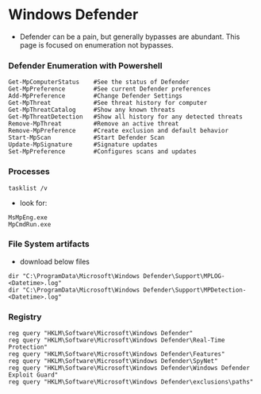 # Windows Defender

* Defender can be a pain, but generally bypasses are abundant. This page is focused on enumeration not bypasses.

### Defender Enumeration with Powershell

```
Get-MpComputerStatus    #See the status of Defender 
Get-MpPreference        #See current Defender preferences
Add-MpPreference        #Change Defender Settings
Get-MpThreat            #See threat history for computer
Get-MpThreatCatalog     #Show any known threats
Get-MpThreatDetection   #Show all history for any detected threats
Remove-MpThreat         #Remove an active threat
Remove-MpPreference     #Create exclusion and default behavior 
Start-MpScan            #Start Defender Scan
Update-MpSignature      #Signature updates
Set-MpPreference        #Configures scans and updates     
```

### Processes&#x20;

```
tasklist /v 
```

* look for:

```
MsMpEng.exe
MpCmdRun.exe
```

### File System artifacts&#x20;

* download below files

```
dir "C:\ProgramData\Microsoft\Windows Defender\Support\MPLOG-<Datetime>.log"
dir "C:\ProgramData\Microsoft\Windows Defender\Support\MPDetection-<Datetime>.log"
```

### Registry&#x20;

```
reg query "HKLM\Software\Microsoft\Windows Defender"
reg query "HKLM\Software\Microsoft\Windows Defender\Real-Time Protection"
reg query "HKLM\Software\Microsoft\Windows Defender\Features"
reg query "HKLM\Software\Microsoft\Windows Defender\SpyNet"
reg query "HKLM\Software\Microsoft\Windows Defender\Windows Defender Exploit Guard"
reg query "HKLM\Software\Microsoft\Windows Defender\exclusions\paths"
```
